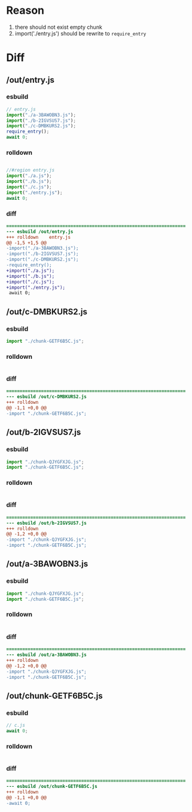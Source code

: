 # Reason
1. there should not exist empty chunk
2. import('./entry.js') should be rewrite to `require_entry`
# Diff
## /out/entry.js
### esbuild
```js
// entry.js
import("./a-3BAWOBN3.js");
import("./b-2IGVSUS7.js");
import("./c-DMBKURS2.js");
require_entry();
await 0;
```
### rolldown
```js

//#region entry.js
import("./a.js");
import("./b.js");
import("./c.js");
import("./entry.js");
await 0;

```
### diff
```diff
===================================================================
--- esbuild	/out/entry.js
+++ rolldown	entry.js
@@ -1,5 +1,5 @@
-import("./a-3BAWOBN3.js");
-import("./b-2IGVSUS7.js");
-import("./c-DMBKURS2.js");
-require_entry();
+import("./a.js");
+import("./b.js");
+import("./c.js");
+import("./entry.js");
 await 0;

```
## /out/c-DMBKURS2.js
### esbuild
```js
import "./chunk-GETF6B5C.js";
```
### rolldown
```js

```
### diff
```diff
===================================================================
--- esbuild	/out/c-DMBKURS2.js
+++ rolldown	
@@ -1,1 +0,0 @@
-import "./chunk-GETF6B5C.js";

```
## /out/b-2IGVSUS7.js
### esbuild
```js
import "./chunk-QJYGFXJG.js";
import "./chunk-GETF6B5C.js";
```
### rolldown
```js

```
### diff
```diff
===================================================================
--- esbuild	/out/b-2IGVSUS7.js
+++ rolldown	
@@ -1,2 +0,0 @@
-import "./chunk-QJYGFXJG.js";
-import "./chunk-GETF6B5C.js";

```
## /out/a-3BAWOBN3.js
### esbuild
```js
import "./chunk-QJYGFXJG.js";
import "./chunk-GETF6B5C.js";
```
### rolldown
```js

```
### diff
```diff
===================================================================
--- esbuild	/out/a-3BAWOBN3.js
+++ rolldown	
@@ -1,2 +0,0 @@
-import "./chunk-QJYGFXJG.js";
-import "./chunk-GETF6B5C.js";

```
## /out/chunk-GETF6B5C.js
### esbuild
```js
// c.js
await 0;
```
### rolldown
```js

```
### diff
```diff
===================================================================
--- esbuild	/out/chunk-GETF6B5C.js
+++ rolldown	
@@ -1,1 +0,0 @@
-await 0;

```